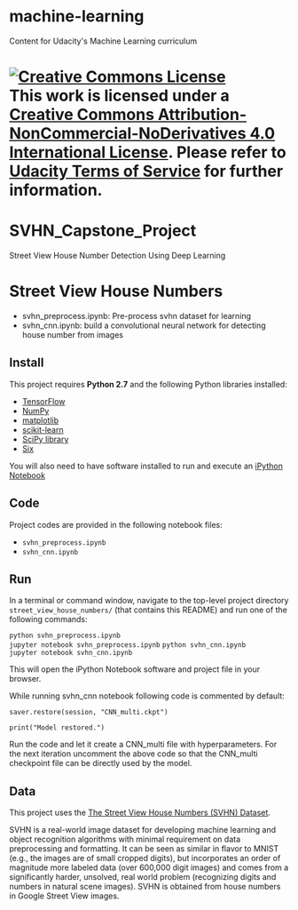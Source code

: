 # machine-learning
Content for Udacity's Machine Learning curriculum

<a rel="license" href="http://creativecommons.org/licenses/by-nc-nd/4.0/"><img alt="Creative Commons License" style="border-width:0" src="https://i.creativecommons.org/l/by-nc-nd/4.0/88x31.png" /></a><br />This work is licensed under a <a rel="license" href="http://creativecommons.org/licenses/by-nc-nd/4.0/">Creative Commons Attribution-NonCommercial-NoDerivatives 4.0 International License</a>. Please refer to [Udacity Terms of Service](https://www.udacity.com/legal) for further information.
=======
# SVHN_Capstone_Project
Street View House Number Detection Using Deep Learning

# Street View House Numbers

- svhn_preprocess.ipynb: Pre-process svhn dataset for learning
- svhn_cnn.ipynb: build a convolutional neural network for detecting house number from images

## Install

This project requires **Python 2.7** and the following Python libraries installed:

- [TensorFlow](http://www.tensorflow.org/)
- [NumPy](http://www.numpy.org/)
- [matplotlib](http://matplotlib.org/)
- [scikit-learn](http://scikit-learn.org/stable/)
- [SciPy library](http://www.scipy.org/scipylib/index.html)
- [Six](http://pypi.python.org/pypi/six/)

You will also need to have software installed to run and execute an [iPython Notebook](http://ipython.org/notebook.html)

## Code

Project codes are provided in the following notebook files:
- `svhn_preprocess.ipynb`
- `svhn_cnn.ipynb`

## Run

In a terminal or command window, navigate to the top-level project directory `street_view_house_numbers/` (that contains this README) and run one of the following commands:

```python svhn_preprocess.ipynb```  
```jupyter notebook svhn_preprocess.ipynb```
```python svhn_cnn.ipynb```  
```jupyter notebook svhn_cnn.ipynb```

This will open the iPython Notebook software and project file in your browser.

While running svhn_cnn notebook following code is commented by default:


```saver.restore(session, "CNN_multi.ckpt")```

``` print("Model restored.") ```

Run the code and let it create a CNN_multi file with hyperparameters.
For the next iteration uncomment the above code so that the CNN_multi checkpoint file can be directly used by the model.


## Data

This project uses the [The Street View House Numbers (SVHN) Dataset](http://ufldl.stanford.edu/housenumbers/).

SVHN is a real-world image dataset for developing machine learning and object recognition algorithms with minimal requirement on data preprocessing and formatting. It can be seen as similar in flavor to MNIST (e.g., the images are of small cropped digits), but incorporates an order of magnitude more labeled data (over 600,000 digit images) and comes from a significantly harder, unsolved, real world problem (recognizing digits and numbers in natural scene images). SVHN is obtained from house numbers in Google Street View images. 
